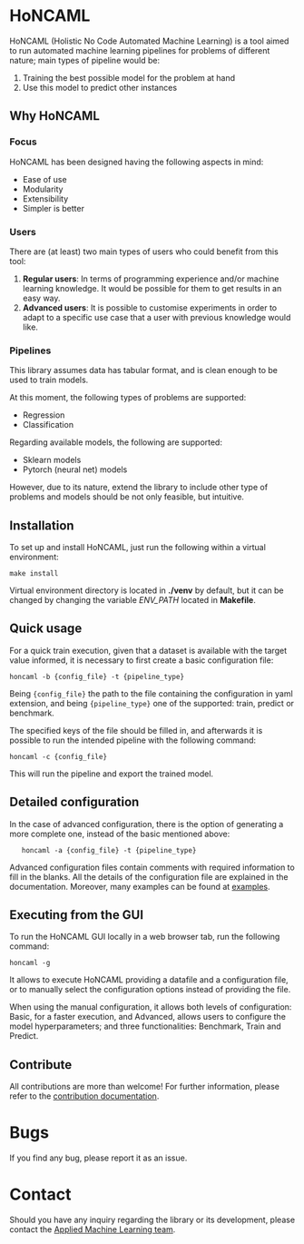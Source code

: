 # HoNCAML

HoNCAML (Holistic No Code Automated Machine Learning) is a tool aimed to run
automated machine learning pipelines for problems of different nature; main
types of pipeline would be:

1. Training the best possible model for the problem at hand
2. Use this model to predict other instances

## Why HoNCAML

### Focus

HoNCAML has been designed having the following aspects in mind:

* Ease of use
* Modularity
* Extensibility
* Simpler is better

### Users

There are (at least) two main types of users who could benefit from this tool:

1. **Regular users**: In terms of programming experience and/or machine learning
   knowledge. It would be possible for them to get results in an easy way.
2. **Advanced users**: It is possible to customise experiments in order to
   adapt to a specific use case that a user with previous knowledge would like.

### Pipelines

This library assumes data has tabular format, and is clean enough to be used to
train models.

At this moment, the following types of problems are supported:

* Regression
* Classification

Regarding available models, the following are supported:

* Sklearn models
* Pytorch (neural net) models

However, due to its nature, extend the library to include other type of
problems and models should be not only feasible, but intuitive.

## Installation

To set up and install HoNCAML, just run the following within a virtual
environment:

   ```commandline
   make install
   ```
Virtual environment directory is located in **./venv** by default, but it can
be changed by changing the variable *ENV_PATH* located in **Makefile**.

## Quick usage

For a quick train execution, given that a dataset is available with the target
value informed, it is necessary to first create a basic configuration file:

   ```commandline
   honcaml -b {config_file} -t {pipeline_type}
   ```

Being ``{config_file}`` the path to the file containing the configuration in
yaml extension, and being ``{pipeline_type}`` one of the supported: train, predict
or benchmark.

The specified keys of the file should be filled in, and afterwards it is
possible to run the intended pipeline with the following command:

   ```commandline
   honcaml -c {config_file}
   ```

This will run the pipeline and export the trained model.

## Detailed configuration

In the case of advanced configuration, there is the option of generating a more
complete one, instead of the basic mentioned above:

```commandline
   honcaml -a {config_file} -t {pipeline_type}
```

Advanced configuration files contain comments with required information to fill
in the blanks. All the details of the configuration file are explained in
the documentation. Moreover, many examples can be found at
[examples](honcaml/config/examples).

## Executing from the GUI

To run the HoNCAML GUI locally in a web browser tab, run the following command:

   ```commnadline
   honcaml -g
   ```

It allows to execute HoNCAML providing a datafile and a configuration file, or
to manually select the configuration options instead of providing the file.

When using the manual configuration, it allows both levels of configuration:
Basic, for a faster execution, and Advanced, allows users to configure the
model hyperparameters; and three functionalities: Benchmark, Train and Predict.

## Contribute

All contributions are more than welcome! For further information, please refer
to the [contribution documentation](CONTRIBUTING.md).

# Bugs

If you find any bug, please report it as an issue.

# Contact

Should you have any inquiry regarding the library or its development, please
contact the [Applied Machine Learning team](mailto:aml@eurecat.org).

